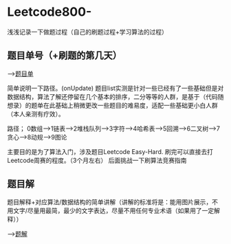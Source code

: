 # Leetcode800-
浅浅记录一下做题过程（自己的刷题过程+学习算法的过程）

## 题目单号（+刷题的第几天）
-->[题目单](https://github.com/12bitsD/Leetcode800-/blob/main/%E9%A2%98%E7%9B%AE%E5%8D%95.md)

简单说明一下路径。(onUpdate)
题目list实测是针对一些已经有了一些基础但是对数据结构，算法了解还停留在几个基本的排序，二分等等的人群，是基于（代码随想录）的题单在此基础上稍微更改一些题目的难易度，适配一些基础更小白人群（本人亲测有疗效）。

路径；
0数组-->1链表-->2堆栈队列-->3字符-->4哈希表-->5回溯-->6二叉树-->7贪心-->8动规-->9图论

主要目的是为了算法入门，涉及题目Leetcode Easy-Hard.
刷完可以直接去打Leetcode周赛的程度。（3个月左右）
后面挑战一下刷算法竞赛指南

## 题目解
题目解释+对应算法/数据结构的简单讲解（讲解的标准将是：能用图片展示，不用文字/尽量用最简，最少的文字表达，尽量不用任何专业术语（如果用了一定解释））

-->[题解](solutionGuide.md)
